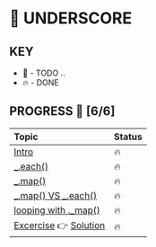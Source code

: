 # 🐺 UNDERSCORE

## KEY
* 🚧 - TODO ..
* 🔥 - DONE

## PROGRESS 🚀 [6/6]
|  Topic       |        Status     |
| :-------------  | :------------- |
| [Intro](https://github.com/ragmha/fm-JS101/blob/master/challenges/Underscore/notes/intro.md) | 🔥 |
|[_.each()](https://github.com/ragmha/fm-JS101/blob/master/challenges/Underscore/notes/_.each.md) | 🔥 |
|[_.map()](https://github.com/ragmha/fm-JS101/blob/master/challenges/Underscore/notes/_.map.md) | 🔥 |
| [_.map() VS _.each()](https://github.com/ragmha/fm-JS101/blob/master/challenges/Underscore/notes/_.map()-vs-_.each().md) | 🔥 |
| [looping with ._map()](https://github.com/ragmha/fm-JS101/blob/master/challenges/Underscore/notes/looping-with-._map().md) | 🔥 |
|[Excercise](https://github.com/ragmha/fm-JS101/blob/master/challenges/Underscore/exercise/README.md) 👉 [Solution](https://github.com/ragmha/fm-JS101/blob/master/challenges/Underscore/solution/Underscore.js) | 🔥 |
